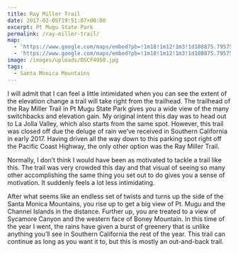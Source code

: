 ```yaml
---
title: Ray Miller Trail
date: 2017-02-05T19:51:07+00:00
excerpt: Pt Mugu State Park
permalink: /ray-miller-trail/
map:
  - 'https://www.google.com/maps/embed?pb=!1m18!1m12!1m3!1d108875.79575845192!2d-119.10653702095534!3d34.08629205061949!2m3!1f0!2f0!3f0!3m2!1i1024!2i768!4f13.1!3m3!1m2!1s0x80e838a37fa06e2b%3A0xe1895d3cd9831397!2sRay+Miller+Trailhead!5e1!3m2!1sen!2sus!4v1486323710828'
  - 'https://www.google.com/maps/embed?pb=!1m18!1m12!1m3!1d108875.79575845192!2d-119.10653702095534!3d34.08629205061949!2m3!1f0!2f0!3f0!3m2!1i1024!2i768!4f13.1!3m3!1m2!1s0x80e838a37fa06e2b%3A0xe1895d3cd9831397!2sRay+Miller+Trailhead!5e1!3m2!1sen!2sus!4v1486323710828'
image: /images/uploads/DSCF4950.jpg
tags:
  - Santa Monica Mountains
---
```

I will admit that I can feel a little intimidated when you can see the extent of the elevation change a trail will take right from the trailhead. The trailhead of the Ray Miller Trail in Pt Mugu State Park gives you a wide view of the many switchbacks and elevation gain. My original intent this day was to head out to La Jolla Valley, which also starts from the same spot. However, this trail was closed off due the deluge of rain we’ve received in Southern California in early 2017. Having driven all the way down to this parking spot right off the Pacific Coast Highway, the only other option was the Ray Miller Trail.

Normally, I don’t think I would have been as motivated to tackle a trail like this. The trail was very crowded this day and that visual of seeing so many other accomplishing the same thing you set out to do gives you a sense of motivation. It suddenly feels a lot less intimidating.

After what seems like an endless set of twists and turns up the side of the Santa Monica Mountains, you rise up to get a big view of Pt. Mugu and the Channel Islands in the distance. Further up, you are treated to a view of Sycamore Canyon and the western face of Boney Mountain. In this time of the year I went, the rains have given a burst of greenery that is unlike anything you’ll see in Southern California the rest of the year. This trail can continue as long as you want it to, but this is mostly an out-and-back trail.



